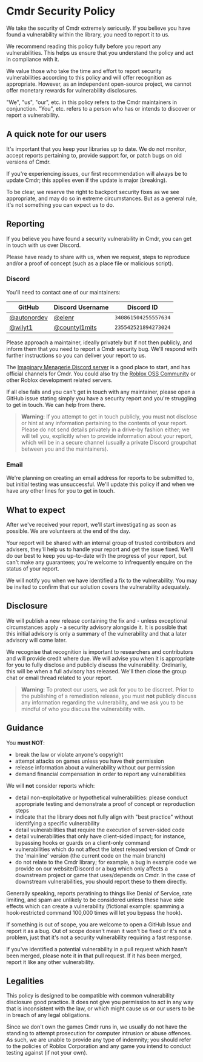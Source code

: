 # Cmdr Security Policy

We take the security of Cmdr extremely seriously. If you believe you have found a vulnerability within the library, you need to report it to us.

We recommend reading this policy fully before you report any vulnerabilities. This helps us ensure that you understand the policy and act in compliance with it.

We value those who take the time and effort to report security vulnerabilities according to this policy and will offer recognition as appropriate. However, as an independent open-source project, we cannot offer monetary rewards for vulnerability disclosures.

"We", "us", "our", etc. in this policy refers to the Cmdr maintainers in conjunction. "You", etc. refers to a person who has or intends to discover or report a vulnerability.

## A quick note for our users

It's important that you keep your libraries up to date. We do not monitor, accept reports pertaining to, provide support for, or patch bugs on old versions of Cmdr.

If you're experiencing issues, our first recommendation will always be to update Cmdr; this applies even if the update is major (breaking).

To be clear, we reserve the right to backport security fixes as we see appropriate, and may do so in extreme circumstances. But as a general rule, it's not something you can expect us to do.

## Reporting

If you believe you have found a security vulnerability in Cmdr, you can get in touch with us over Discord.

Please have ready to share with us, when we request, steps to reproduce and/or a proof of concept (such as a place file or malicious script).

### Discord

You'll need to contact one of our maintainers:

| GitHub | Discord Username | Discord ID |
| ----- | ----------------- | ---------- |
| [@autonordev](https://github.com/autonordev) | [@elenr](https://discord.com/users/340861504255557634) | `340861504255557634` |
| [@wilyt1](https://github.com/wilyt1) | [@countyl1mits](https://discord.com/users/235542521894273024) | `235542521894273024` |

Please approach a maintainer, ideally privately but if not then publicly, and inform them that you need to report a Cmdr security bug. We'll respond with further instructions so you can deliver your report to us.

The [Imaginary Menagerie Discord server](https://discord.gg/g5PdMxh) is a good place to start, and has official channels for Cmdr. You could also try the [Roblox OSS Community](https://discord.gg/Qm3JNyEc32) or other Roblox development related servers.

If all else fails and you can't get in touch with any maintainer, please open a GitHub issue stating simply you have a security report and you're struggling to get in touch. We can help from there.

> **Warning**: If you attempt to get in touch publicly, you must not disclose or hint at any information pertaining to the contents of your report. Please do not send details privately in a drive-by fashion either; we will tell you, explicitly when to provide information about your report, which will be in a secure channel (usually a private Discord groupchat between you and the maintainers).

### Email

We're planning on creating an email address for reports to be submitted to, but initial testing was unsuccessful. We'll update this policy if and when we have any other lines for you to get in touch.

## What to expect

After we've received your report, we'll start investigating as soon as possible. We are volunteers at the end of the day.

Your report will be shared with an internal group of trusted contributors and advisers, they'll help us to handle your report and get the issue fixed. We'll do our best to keep you up-to-date with the progress of your report, but can't make any guarantees; you're welcome to infrequently enquire on the status of your report.

We will notify you when we have identified a fix to the vulnerability. You may be invited to confirm that our solution covers the vulnerability adequately.

## Disclosure

We will publish a new release containing the fix and - unless exceptional circumstances apply - a security advisory alongside it. It is possible that this initial advisory is only a summary of the vulnerability and that a later advisory will come later.

We recognise that recognition is important to researchers and contributors and will provide credit where due. We will advise you when it is appropriate for you to fully disclose and publicly discuss the vulnerability. Ordinarily, this will be when a full advisory has released. We'll then close the group chat or email thread related to your report.

> **Warning**: To protect our users, we ask for you to be discreet. Prior to the publishing of a remediation release, you must **not** publicly discuss any information regarding the vulnerability, and we ask you to be mindful of who you discuss the vulnerability with.

## Guidance

You **must NOT**:

- break the law or violate anyone's copyright
- attempt attacks on games unless you have their permission
- release information about a vulnerability without our permission
- demand financial compensation in order to report any vulnerabilities

We will **not** consider reports which:

- detail non-exploitative or hypothetical vulnerabilities: please conduct appropriate testing and demonstrate a proof of concept or reproduction steps
- indicate that the library does not fully align with "best practice" without identifying a specific vulnerability
- detail vulnerabilities that require the execution of server-sided code
- detail vulnerabilities that only have client-sided impact; for instance, bypassing hooks or guards on a client-only command
- vulnerabilities which do not affect the latest released version of Cmdr or the 'mainline' version (the current code on the main branch)
- do not relate to the Cmdr library; for example, a bug in example code we provide on our website/Discord or a bug which only affects a downstream project or game that uses/depends on Cmdr. In the case of downstream vulnerabilities, you should report these to them directly.

Generally speaking, reports peratining to things like Denial of Service, rate limiting, and spam are unlikely to be considered unless these have side effects which can create a vulnerability (fictional example: spamming a hook-restricted command 100,000 times will let you bypass the hook).

If something is out of scope, you are welcome to open a GitHub Issue and report it as a bug. Out of scope doesn't mean it won't be fixed or it's not a problem, just that it's not a security vulnerability requiring a fast response.

If you've identified a potential vulnerability in a pull request which hasn't been merged, please note it in that pull request. If it has been merged, report it like any other vulnerability.

## Legalities

This policy is designed to be compatible with common vulnerability disclosure good practice. It does not give you permission to act in any way that is inconsistent with the law, or which might cause us or our users to be in breach of any legal obligations.

Since we don't own the games Cmdr runs in, we usually do not have the standing to attempt prosecution for computer intrusion or abuse offences. As such, we are unable to provide any type of indemnity; you should refer to the policies of Roblox Corporation and any game you intend to conduct testing against (if not your own).
